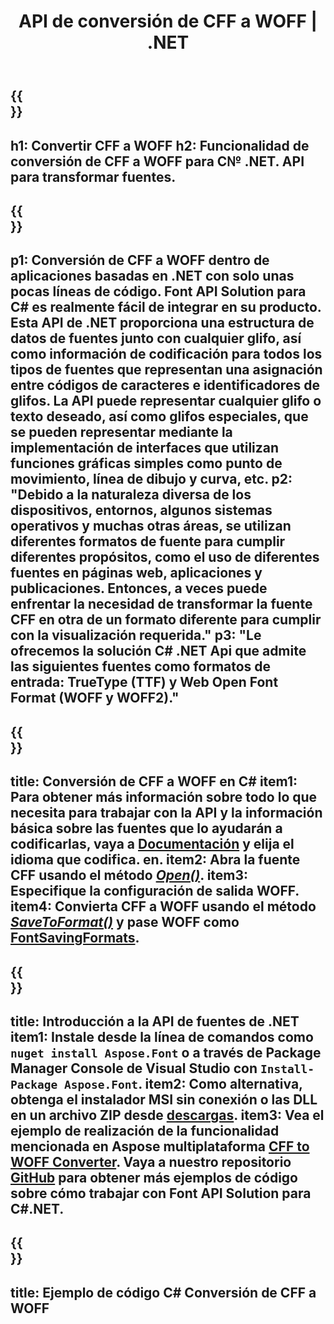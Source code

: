﻿---
translation: true
template: /_templates/conversion-child-net.md
title: API de conversión de CFF a WOFF | .NET
description: Convierta CFF a WOFF usando la API .NET en Windows. Integre esta función nativa de conversión de fuentes CFF a WOFF en su propia solución.
keywords: cff a woff api, solución cff2woff, cff a woff net
url: /net/conversion/cff-to-woff/
family: font
platformtag: net
feature: conversion
otherformats: TTF WOFF2
---

{{<section banner>}}
---
h1: Convertir CFF a WOFF
h2: Funcionalidad de conversión de CFF a WOFF para C№ .NET. API para transformar fuentes.
---

{{<section overview>}}
---
p1: Conversión de CFF a WOFF dentro de aplicaciones basadas en .NET con solo unas pocas líneas de código. Font API Solution para С# es realmente fácil de integrar en su producto. Esta API de .NET proporciona una estructura de datos de fuentes junto con cualquier glifo, así como información de codificación para todos los tipos de fuentes que representan una asignación entre códigos de caracteres e identificadores de glifos. La API puede representar cualquier glifo o texto deseado, así como glifos especiales, que se pueden representar mediante la implementación de interfaces que utilizan funciones gráficas simples como punto de movimiento, línea de dibujo y curva, etc.
p2: "Debido a la naturaleza diversa de los dispositivos, entornos, algunos sistemas operativos y muchas otras áreas, se utilizan diferentes formatos de fuente para cumplir diferentes propósitos, como el uso de diferentes fuentes en páginas web, aplicaciones y publicaciones. Entonces, a veces puede enfrentar la necesidad de transformar la fuente CFF en otra de un formato diferente para cumplir con la visualización requerida."
p3: "Le ofrecemos la solución С# .NET Api que admite las siguientes fuentes como formatos de entrada: TrueType (TTF) y Web Open Font Format (WOFF y WOFF2)."
---

{{<section feature1>}}
---
title: Conversión de CFF a WOFF en C#
item1: Para obtener más información sobre todo lo que necesita para trabajar con la API y la información básica sobre las fuentes que lo ayudarán a codificarlas, vaya a [Documentación](https://docs.aspose.com/font/) y elija el idioma que codifica. en.
item2: Abra la fuente CFF usando el método [*Open()*](https://reference.aspose.com/font/net/aspose.font/font/methods/open/index).
item3: Especifique la configuración de salida WOFF.
item4: Convierta CFF a WOFF usando el método [*SaveToFormat()*](https://reference.aspose.com/font/net/aspose.font/font/methods/savetoformat) y pase WOFF como [FontSavingFormats](https://reference.aspose.com/font/net/aspose.font/fontsavingformats).
---

{{<section feature2>}}
---
title: Introducción a la API de fuentes de .NET
item1: Instale desde la línea de comandos como ```nuget install Aspose.Font``` o a través de Package Manager Console de Visual Studio con ```Install-Package Aspose.Font```.
item2: Como alternativa, obtenga el instalador MSI sin conexión o las DLL en un archivo ZIP desde [descargas](https://downloads.aspose.com/font/net).
item3: Vea el ejemplo de realización de la funcionalidad mencionada en Aspose  multiplataforma [CFF to WOFF Converter](https://products.aspose.app/font/conversion/cff-to-woff). Vaya a nuestro repositorio [GitHub](https://github.com/aspose-font/Aspose.Font-Documentation/tree/master/net-examples) para obtener más ejemplos de código sobre cómo trabajar con Font API Solution para C#.NET.
---

{{<section codeexample>}}
---
title: Ejemplo de código C# Conversión de CFF a WOFF
---